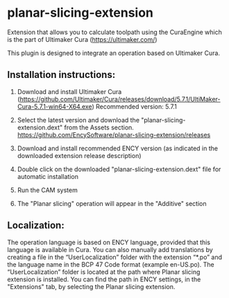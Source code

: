 # planar-slicing-extension
Extension that allows you to calculate toolpath using the CuraEngine which is the part of Ultimaker Cura (https://ultimaker.com/)

This plugin is designed to integrate an operation based on Ultimaker Cura.

## Installation instructions:
1) Download and install Ultimaker Cura (https://github.com/Ultimaker/Cura/releases/download/5.7.1/UltiMaker-Cura-5.7.1-win64-X64.exe)
Recommended version: 5.7.1

2) Select the latest version and download the "planar-slicing-extension.dext" from the Assets section.
https://github.com/EncySoftware/planar-slicing-extension/releases 

3) Download and install recommended ENCY version (as indicated in the downloaded extension release description) 
   
4) Double click on the downloaded "planar-slicing-extension.dext" file for automatic installation

5) Run the CAM system

6) The "Planar slicing" operation will appear in the "Additive" section

## Localization:
The operation language is based on ENCY language, provided that this language is available in Cura. You can also manually add translations by creating a file in the “UserLocalization” folder with the extension “*.po” and the language name in the BCP 47 Code format (example en-US.po). The “UserLocalization” folder is located at the path where Planar slicing extension is installed. You can find the path in ENCY settings, in the "Extensions" tab, by selecting the Planar slicing extension.
